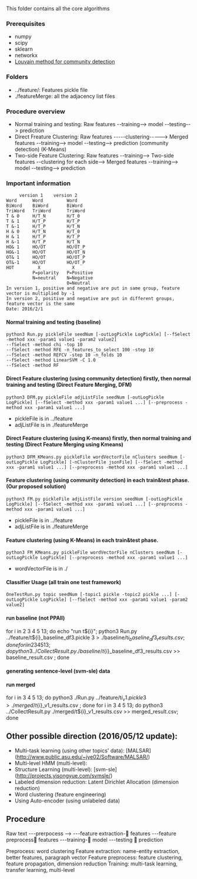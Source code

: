 
This folder contains all the core algorithms 

### Prerequisites 
* numpy
* scipy
* sklearn
* networkx 
* [Louvain method for community detection](https://bitbucket.org/taynaud/python-louvain)

### Folders
* ../feature/: Features pickle file 
* ./featureMerge: all the adjacency list files 

### Procedure overview
* Normal training and testing: Raw features --training--> model --testing--> prediction
* Direct Freature Clustering: Raw features -----clustering-----> Merged features --training--> model --testing--> prediction
					  (community detection)
					  (K-Means)
* Two-side Feature Clustering: Raw features --training--> Two-side features --clustering for each side--> Merged features --training--> model --testing--> prediction


### Important information
         version 1    version 2
    Word      Word         Word
    BiWord    BiWord       BiWord
    TriWord   TriWord      TriWord
    T & 0     H/T_N        H/T_0
    T & 1     H/T_P        H/T_P
    T &-1     H/T_P        H/T_N
    H & 0     H/T_N        H/T_0
    H & 1     H/T_P        H/T_P
    H &-1     H/T_P        H/T_N
    HO& 1     HO/OT        HO/OT_P
    HO&-1     HO/OT        HO/OT_N
    OT& 1     HO/OT        HO/OT_P
    OT&-1     HO/OT        HO/OT_P
    HOT         X            X
              P=polarity   P=Positive
              N=neutral    N=Negative
                           0=Neutral
    In version 1, positive and negative are put in same group, feature vector is multiplied by -1
    In version 2, positive and negative are put in different groups, feature vector is the same
    Date: 2016/2/1

#### Normal training and testing (baseline)
    python3 Run.py pickleFile seedNum [-outLogPickle LogPickle] [--fSelect -method xxx -param1 value1 -param2 value2]
    --fSelect -method chi -top 10
    --fSelect -method RFE -n_features_to_select 100 -step 10 
    --fSelect -method REFCV -step 10 -n_folds 10
    --fSelect -method LinearSVM -C 1.0
    --fSelect -method RF

#### Direct Feature clustering (using community detection) firstly, then normal training and testing (Direct Feature Merging, DFM)
    python3 DFM.py pickleFile adjListFile seedNum [-outLogPickle LogPickle] [--fSelect -method xxx -param1 value1 ...] [--preprocess -method xxx -param1 value1 ...]
    
* pickleFile is in ../feature
* adjListFile is in ./featureMerge

#### Direct Feature clustering (using K-means) firstly, then normal training and testing (Direct Feature Merging using Kmeans)
    python3 DFM_KMeans.py pickleFile wordVectorFile nClusters seedNum [-outLogPickle LogPickle] [-nClusterFile jsonFile] [--fSelect -method xxx -param1 value1 ...] [--preprocess -method xxx -param1 value1 ...]

#### Feature clustering (using community detection) in each train&test phase. (Our proposed solution)
    python3 FM.py pickleFile adjListFile version seedNum [-outLogPickle LogPickle] [--fSelect -method xxx -param1 value1 ...] [--preprocess -method xxx -param1 value1 ...]

* pickleFile is in ../feature
* adjListFile is in ./featureMerge

#### Feature clustering (using K-Means) in each train&test phase.
    python3 FM_KMeans.py pickleFile wordVectorFile nClusters seedNum [-outLogPickle LogPickle] [--preprocess -method xxx -param1 value1 ...]

* wordVectorFile is in ./

#### Classifier Usage (all train one test framework)
    OneTestRun.py topic seedNum [-topic1 pickle -topic2 pickle ...] [-outLogPickle LogPickle] [--fSelect -method xxx -param1 value1 -param2 value2]
    

#### run baseline (not PPAll)
for i in 2 3 4 5 13; do echo "run t${i}"; python3 Run.py ../feature/t${i}_baseline_df3.pickle 3 > ./baseline/t${i}_baseline_df3_results.csv; done
for i in 2 3 4 5 13; do python3 ../CollectResult.py ./baseline/t${i}_baseline_df3_results.csv >> baseline_result.csv ; done

#### generating sentence-level (svm-sle) data


#### run merged
for i in 3 4 5 13; do python3 ./Run.py ../feature/t${i}_v1.pickle 3 > ./merged/t${i}_v1_results.csv ; done
for i in 3 4 5 13; do python3 ../CollectResult.py ./merged/t${i}_v1_results.csv >> merged_result.csv; done


## Other possible direction (2016/05/12 update):
* Multi-task learning (using other topics' data): [MALSAR] (http://www.public.asu.edu/~jye02/Software/MALSAR/)
* Multi-level HMM (multi-level): 
* Structure Learning (multi-level): [svm-sle] (http://projects.yisongyue.com/svmsle/)  
* Labeled dimension reduction: Latent Dirichlet Allocation (dimension reduction)
* Word clustering (feature engineering)
* Using Auto-encoder (using unlabeled data)


## Procedure
Raw text ---prerpocess --> ---feature extraction- features ---feature preprocess features ---training- model ---testing  prediction

Preprocess: word clustering
Feature extraction: name-entity extraction, better features, paragraph vector
Feature preprocess: feature clustering, feature propagation, dimension reduction
Training: multi-task learning, transfer learning, multi-level 

